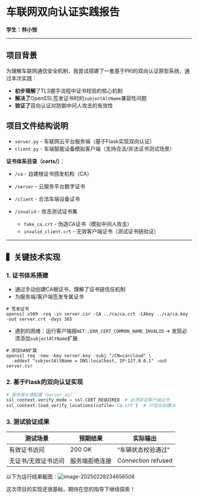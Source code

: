 # 车联网双向认证实践报告  
**学生：林小悰**   

---

##   项目背景  

为理解车联网通信安全机制，我尝试搭建了一套基于PKI的双向认证原型系统，通过本次实践：  

- **初步理解**了TLS握手流程中证书校验的核心机制
- **解决了**OpenSSL签发证书时的`subjectAltName`兼容性问题 
- **验证了**双向认证对防御中间人攻击的有效性 

## 项目文件结构说明

- `server.py` - 车联网云平台服务端（基于Flask实现双向认证）
- `client.py` - 车端智能设备模拟客户端（支持合法/非法证书测试场景）

**证书体系目录（certs/）**：
- `/ca` - 自建根证书颁发机构（CA）

  
- `/server` - 云服务平台数字证书


- `/client` - 合法车端设备证书


- `/invalid` - 攻击测试证书集
  - `fake_ca.crt` - 伪造CA证书（模拟中间人攻击）
  - `invalid_client.crt` - 无效客户端证书（测试证书链验证）
---

## ▍关键技术实现    

### 1. 证书体系搭建 
- 通过手动创建CA根证书，理解了证书链信任机制
- 为服务端/客户端签发专属证书  

```
# 签发证书
openssl x509 -req -in server.csr -CA ../ca/ca.crt -CAkey ../ca/ca.key -out server.crt -days 365
```

- 遇到的困难：运行客户端报`NET::ERR_CERT_COMMON_NAME_INVALID` → 发现必须添加`subjectAltName`扩展

```
# 添加SAN扩展
openssl req -new -key server.key -subj "/CN=carcloud" \
  -addext "subjectAltName = DNS:localhost, IP:127.0.0.1" -out server.csr
```

  

### 2. 基于Flask的双向认证实现  
```python  
# 服务端关键配置（server.py）  
ssl_context.verify_mode = ssl.CERT_REQUIRED  # 必须验证客户端证书  
ssl_context.load_verify_locations(cafile='ca.crt')  # 只信任自建CA
```

### 3. 测试验证成果

| 测试场景            | 预期结果       | 实际输出           |
| ------------------- | -------------- | ------------------ |
| 有效证书访问        | 200 OK         | “车辆状态校验通过” |
| 无证书/无效证书访问 | 服务端拒绝连接 | Connection refused |

以下为运行结果截图：![image-20250228234656508](C:\Users\Takumi\AppData\Roaming\Typora\typora-user-images\image-20250228234656508.png)

这次项目的实现还很基础，期待在您的指导下继续探索！

